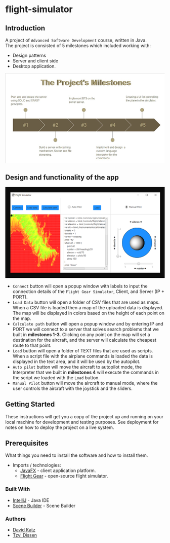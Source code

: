 # flight-simulator

## Introduction
A project of `Advanced Software Development` course, written in Java.   
The project is consisted of 5 milestones which included working with:
* Design patterns
* Server and client side
* Desktop application.

![](files/milestones.jpg "The Project`s Milestones")

## Design and functionality of the app
![](files/app.png "Desktop Application")
* `Connect` button will open a popup window with labels to input the connection details of the `Flight Gear Simulator`, Client, and Server (IP + PORT).
* `Load Data` button will open a folder of CSV files that are used as maps. When a CSV file is loaded then a map of the uploaded data is displayed. The map will be displayed in colors based on the height of each point on the map.
* `Calculate path` button will open a popup window and by entering IP and PORT we will connect to a server that solves search problems that we built in **milestones 1-3**. Clicking on any point on the map will set a destination for the aircraft, and the server will calculate the cheapest route to that point.
* `Load` button will open a folder of TEXT files that are used as scripts. When a script file with the airplane commands is loaded the data is displayed in the text area, and it will be used by the autopilot.
* `Auto pilot` button will move the aircraft to autopilot mode, the Interpreter that we built in **milestones 4** will execute the commands in the script we loaded with the `Load` button.
* `Manual Pilot` button will move the aircraft to manual mode, where the user controls the aircraft with the joystick and the sliders.


## Getting Started
These instructions will get you a copy of the project up and running on your local machine for development and testing purposes.
See deployment for notes on how to deploy the project on a live system.

## Prerequisites
What things you need to install the software and how to install them.
* Imports / technologies:
    * [JavaFX](https://openjfx.io/) - client application platform.
    * [Flight Gear](https://www.flightgear.org/) - open-source flight simulator.

### Built With
* [IntelliJ](https://www.jetbrains.com/idea/download/) - Java IDE
* [Scene Builder](https://gluonhq.com/products/scene-builder/) - Scene Builder

### Authors
* [David Katz](https://github.com/DavidKatz-il)
* [Tzvi Dissen](https://github.com/TheTzvi)
